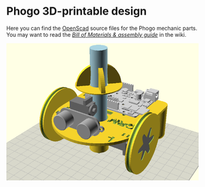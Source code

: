 Phogo 3D-printable design
=

Here you can find the [OpenScad](http://www.openscad.org/) source files for the Phogo mechanic parts.  
You may want to read the *[Bill of Materials & assembly guide](https://github.com/CRM-UAM/Phogo/wiki/Assembly-guide)* in the wiki.

![](https://github.com/CRM-UAM/Phogo/blob/master/3D_design/robot.png)  
